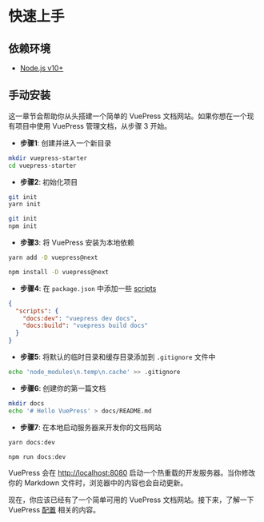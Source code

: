 # 快速上手

## 依赖环境

- [Node.js v10+](https://nodejs.org/)

## 手动安装

这一章节会帮助你从头搭建一个简单的 VuePress 文档网站。如果你想在一个现有项目中使用 VuePress 管理文档，从步骤 3 开始。

- **步骤1**: 创建并进入一个新目录

```bash
mkdir vuepress-starter
cd vuepress-starter
```

- **步骤2**: 初始化项目

<CodeGroup>
  <CodeGroupItem title="YARN" active>

```bash
git init
yarn init
```

  </CodeGroupItem>

  <CodeGroupItem title="NPM">

```bash
git init
npm init
```

  </CodeGroupItem>
</CodeGroup>


- **步骤3**: 将 VuePress 安装为本地依赖

<CodeGroup>
  <CodeGroupItem title="YARN" active>

```bash
yarn add -D vuepress@next
```

  </CodeGroupItem>

  <CodeGroupItem title="NPM">

```bash
npm install -D vuepress@next
```

  </CodeGroupItem>
</CodeGroup>

- **步骤4**: 在 `package.json` 中添加一些 [scripts](https://classic.yarnpkg.com/zh-Hans/docs/package-json#toc-scripts)

```json
{
  "scripts": {
    "docs:dev": "vuepress dev docs",
    "docs:build": "vuepress build docs"
  }
}
```

- **步骤5**: 将默认的临时目录和缓存目录添加到 `.gitignore` 文件中

```bash
echo 'node_modules\n.temp\n.cache' >> .gitignore
```

- **步骤6**: 创建你的第一篇文档

```bash
mkdir docs
echo '# Hello VuePress' > docs/README.md
```

- **步骤7**: 在本地启动服务器来开发你的文档网站

<CodeGroup>
  <CodeGroupItem title="YARN" active>

```bash
yarn docs:dev
```

  </CodeGroupItem>

  <CodeGroupItem title="NPM">

```bash
npm run docs:dev
```

  </CodeGroupItem>
</CodeGroup>

  VuePress 会在 [http://localhost:8080](http://localhost:8080) 启动一个热重载的开发服务器。当你修改你的 Markdown 文件时，浏览器中的内容也会自动更新。

现在，你应该已经有了一个简单可用的 VuePress 文档网站。接下来，了解一下 VuePress [配置](./configuration.md) 相关的内容。
